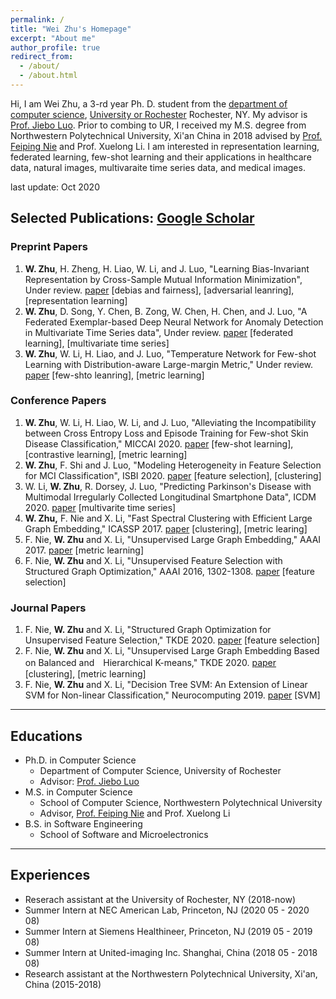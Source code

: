 ```yaml
---
permalink: /
title: "Wei Zhu's Homepage"
excerpt: "About me"
author_profile: true
redirect_from: 
  - /about/
  - /about.html
---
```


Hi, I am Wei Zhu, a 3-rd year Ph. D. student from the [department of computer science](https://www.cs.rochester.edu/), [University or Rochester](https://rochester.edu/) Rochester, NY. My advisor is [Prof. Jiebo Luo](https://www.cs.rochester.edu/u/jluo/). Prior to combing to UR, I received my M.S. degree from Northwestern Polytechnical University, Xi'an China in 2018 advised by [Prof. Feiping Nie](https://scholar.google.com/citations?user=2oB4nAIAAAAJ&hl=en) and Prof. Xuelong Li. I am interested in representation learning, federated learning, few-shot learning and their applications in healthcare data, natural images, multivaraite time series data, and medical images. 

last update: Oct 2020

## Selected Publications: [Google Scholar](https://scholar.google.com/citations?user=pCIsMQIAAAAJ&hl=en)
### Preprint Papers
  1. **W. Zhu**, H. Zheng, H. Liao, W. Li, and J. Luo, "Learning Bias-Invariant Representation by Cross-Sample Mutual Information Minimization", Under review. [paper]() [debias and fairness], [adversarial leanring], [representation learning]
  2. **W. Zhu**, D. Song, Y. Chen, B. Zong, W. Chen, H. Chen, and J. Luo, "A Federated Exemplar-based Deep Neural Network for Anomaly Detection in Multivariate Time Series data", Under review. [paper]() [federated learning], [multivariate time series]
  3. **W. Zhu**, W. Li, H. Liao, and J. Luo, "Temperature Network for Few-shot Learning with Distribution-aware Large-margin Metric," Under review. [paper]() [few-shto leanring], [metric learning]
### Conference Papers
  1. **W. Zhu**, W. Li, H. Liao, W. Li, and J. Luo, "Alleviating the Incompatibility between Cross Entropy Loss and Episode Training for Few-shot Skin Disease Classification," MICCAI 2020. [paper]() [few-shot learning], [contrastive learning], [metric learning] 
  2. **W. Zhu**, F. Shi and J. Luo, "Modeling Heterogeneity in Feature Selection for MCI Classification", ISBI 2020. [paper]() [feature selection], [clustering]
  3. W. Li, **W. Zhu**, R. Dorsey, J. Luo, "Predicting Parkinson's Disease with Multimodal Irregularly Collected Longitudinal Smartphone Data", ICDM 2020. [paper]() [multivarite time series]
  4. **W. Zhu,** F. Nie and X. Li, "Fast Spectral Clustering with Efficient Large Graph Embedding," ICASSP 2017. [paper]() [clustering], [metric learing]
  5. F. Nie, **W. Zhu** and X. Li, "Unsupervised Large Graph Embedding," AAAI 2017. [paper]() [metric learning]
  6. F. Nie, **W. Zhu** and X. Li, "Unsupervised Feature Selection with Structured Graph Optimization," AAAI 2016, 1302-1308. [paper]() [feature selection]
### Journal Papers
  1. F. Nie, **W. Zhu** and X. Li, "Structured Graph Optimization for Unsupervised Feature Selection," TKDE 2020. [paper]() [feature selection]
  2. F. Nie, **W. Zhu** and X. Li, "Unsupervised Large Graph Embedding Based on Balanced and　Hierarchical K-means," TKDE 2020. [paper]() [clustering], [metric learning]
  3. F. Nie, **W. Zhu** and X. Li, "Decision Tree SVM: An Extension of Linear SVM for Non-linear Classification," Neurocomputing 2019. [paper]() [SVM]

------

## Educations
  * Ph.D. in Computer Science 
    * Department of Computer Science, University of Rochester
    * Advisor: [Prof. Jiebo Luo](https://www.cs.rochester.edu/u/jluo/)
  * M.S. in Computer Science
    * School of Computer Science, Northwestern Polytechnical University
    * Advisor, [Prof. Feiping Nie](https://scholar.google.com/citations?user=2oB4nAIAAAAJ&hl=en) and Prof. Xuelong Li
  * B.S. in Software Engineering
    * School of Software and Microelectronics
------
## Experiences
  * Reserach assistant at the University of Rochester, NY (2018-now)
  * Summer Intern at NEC American Lab, Princeton, NJ (2020 05 - 2020 08)
  * Summer Intern at Siemens Healthineer, Princeton, NJ (2019 05 - 2019 08)
  * Summer Intern at United-imaging Inc. Shanghai, China (2018 05 - 2018 08)
  * Research assistant at the Northwestern Polytechnical University, Xi'an, China (2015-2018)
